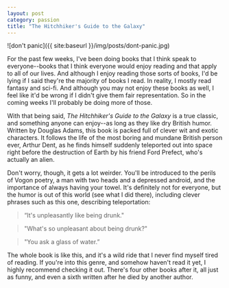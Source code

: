 ```yaml
---
layout: post
category: passion
title: "The Hitchhiker's Guide to the Galaxy"
---
```

![don't panic]({{ site:baseurl }}/img/posts/dont-panic.jpg)

For the past few weeks, I've been doing books that I think speak to everyone--books that I think everyone would enjoy reading and that apply to all of our lives. And although I enjoy reading those sorts of books, I'd be lying if I said they're the majority of books I read. In reality, I mostly read fantasy and sci-fi. And although you may not enjoy these books as well, I feel like it'd be wrong if I didn't give them fair representation. So in the coming weeks I'll probably be doing more of those. 

With that being said, *The Hitchhiker's Guide to the Galaxy* is a true classic, and something anyone can enjoy--as long as they like dry British humor. Written by Douglas Adams, this book is packed full of clever wit and exotic characters. It follows the life of the most boring and mundane British person ever, Arthur Dent, as he finds himself suddenly teleported out into space right before the destruction of Earth by his friend Ford Prefect, who's actually an alien. 

Don't worry, though, it gets a lot weirder. You'll be introduced to the perils of Vogon poetry, a man with two heads and a depressed android, and the importance of always having your towel. It's definitely not for everyone, but the humor is out of this world (see what I did there), including clever phrases such as this one, describing teleportation:

>“It's unpleasantly like being drunk." 

>"What's so unpleasant about being drunk?" 

>"You ask a glass of water.”

The whole book is like this, and it's a wild ride that I never find myself tired of reading. If you're into this genre, and somehow haven't read it yet, I highly recommend checking it out. There's four other books after it, all just as funny, and even a sixth written after he died by another author. 